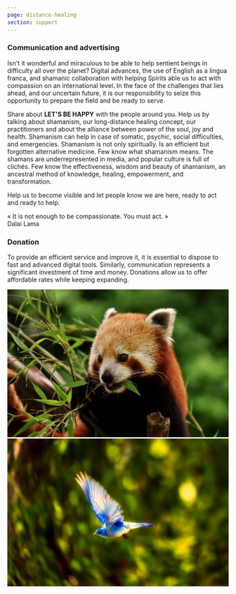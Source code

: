 ```yaml
---
page: distance-healing
section: support
---
```

### Communication and advertising

Isn't it wonderful and miraculous to be able to help sentient beings in difficulty all over the planet? Digital advances, the use of English as a lingua franca, and shamanic collaboration with helping Spirits able us to act with compassion on an international level. In the face of the challenges that lies ahead, and our uncertain future, it is our responsibility to seize this opportunity to prepare the field and be ready to serve.

Share about <span class="pink">**LET'S BE HAPPY**</span> with the people around you. Help us by talking about shamanism, our long-distance healing concept, our practitioners and about the alliance between power of the soul, joy and health. Shamanism can help in case of somatic, psychic, social difficulties, and emergencies. Shamanism is not only spiritually. Is an efficient but forgotten alternative medicine. Few know what shamanism means. The shamans are underrepresented in media, and popular culture is full of clichés. Few know the effectiveness, wisdom and beauty of shamanism, an ancestral method of knowledge, healing, empowerment, and transformation.

Help us to become visible and let people know we are here, ready to act and ready to help. 

<div class="feature_text">
« It is not enough to be compassionate. You must act. »
<br>Dalai Lama</br>
</div>

### Donation

To provide an efficient service and improve it, it is essential to dispose to fast and advanced digital tools. Similarly, communication represents a significant investment of time and money. Donations allow us to offer affordable rates while keeping expanding. 

<div class="donation_img">
<img src="images/k1.png" alt="bear" width="auto"/>
<img src="images/k2.png" alt="butterfly" width="auto"/>
</div>